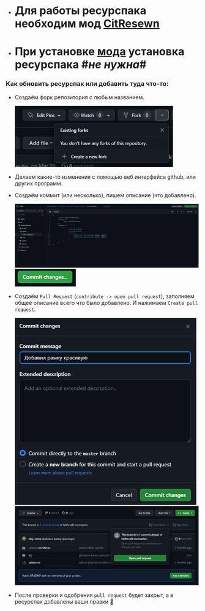 - # Для работы ресурспака необходим мод [CitResewn](https://modrinth.com/mod/cit-resewn/versions)
- # При установке [мода](https://github.com/qwertied/qwertied_rp_mod) установка ресурспака #*не нужна*#


### Как обновить ресурспак или добавить туда что-то:

- Создаём форк репозитория с любым названием.

  <img src=".github/readme/img.png">

- Делаем какие-то изменения с помощью веб интерфейса github, или других программ.

- Создаём коммит (или несколько), пишем описание (что добавлено).

  <img src=".github/readme/img1.png">

  <img src=".github/readme/img2.png">

- Создаём `Pull Request` (`contribute -> open pull request`), заполняем общее описание всего что было добавлено. И
  нажимаем `Create pull request`.

  <img src=".github/readme/img3.png">

  <img src=".github/readme/img4.png">

- После проверки и одобрения `pull request` будет закрыт, а в ресурспак добавлены ваши правки 🥳
